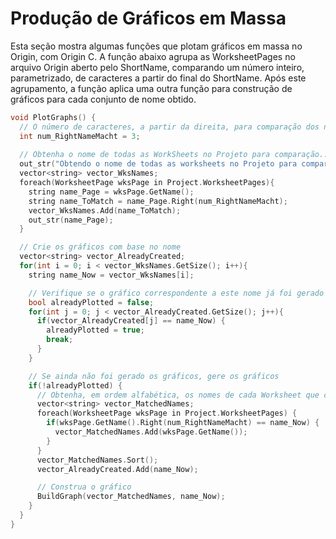 # Produção de Gráficos em Massa

Esta seção mostra algumas funções que plotam gráficos em massa no Origin, com Origin C.
A função abaixo agrupa as WorksheetPages no arquivo Origin aberto pelo ShortName, comparando um número inteiro, parametrizado, de caracteres a partir do final do ShortName. Após este agrupamento, a função aplica uma outra função para construção de gráficos para cada conjunto de nome obtido.

~~~C
void PlotGraphs() {
  // O número de caracteres, a partir da direita, para comparação dos nomes das Worksheets
  int num_RightNameMacht = 3;
  
  // Obtenha o nome de todas as WorkSheets no Projeto para comparação...
  out_str("Obtendo o nome de todas as worksheets no Projeto para comparação...");
  vector<string> vector_WksNames;
  foreach(WorksheetPage wksPage in Project.WorksheetPages){
    string name_Page = wksPage.GetName();
    string name_ToMatch = name_Page.Right(num_RightNameMacht);
    vector_WksNames.Add(name_ToMatch);
    out_str(name_Page);
  }

  // Crie os gráficos com base no nome
  vector<string> vector_AlreadyCreated;
  for(int i = 0; i < vector_WksNames.GetSize(); i++){
    string name_Now = vector_WksNames[i];

    // Verifique se o gráfico correspondente a este nome já foi gerado
    bool alreadyPlotted = false;
    for(int j = 0; j < vector_AlreadyCreated.GetSize(); j++){
      if(vector_AlreadyCreated[j] == name_Now) {
        alreadyPlotted = true;
        break;
      }
    }

    // Se ainda não foi gerado os gráficos, gere os gráficos
    if(!alreadyPlotted) {
      // Obtenha, em ordem alfabética, os nomes de cada Worksheet que corresponde ao grupo atual
      vector<string> vector_MatchedNames;
      foreach(WorksheetPage wksPage in Project.WorksheetPages) {
        if(wksPage.GetName().Right(num_RightNameMacht) == name_Now) {
          vector_MatchedNames.Add(wksPage.GetName());
        }
      }
      vector_MatchedNames.Sort();
      vector_AlreadyCreated.Add(name_Now);

      // Construa o gráfico
      BuildGraph(vector_MatchedNames, name_Now);
    }
  }
}
~~~
